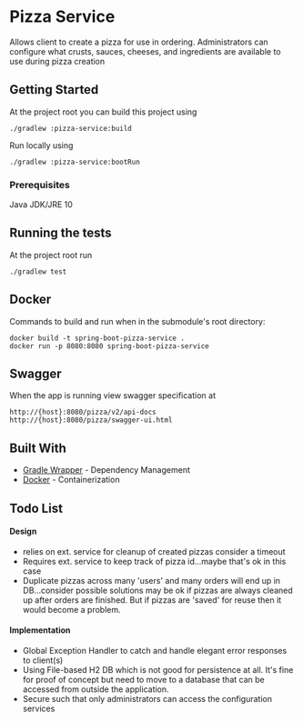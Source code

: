 # Pizza Service

Allows client to create a pizza for use in ordering. 
Administrators can configure what crusts, sauces, 
cheeses, and ingredients are available to use during pizza creation 
## Getting Started

At the project root you can build this project using
```
./gradlew :pizza-service:build
```

Run locally using 
```
./gradlew :pizza-service:bootRun
```

### Prerequisites

Java JDK/JRE 10

## Running the tests

At the project root run 
```
./gradlew test 
```

## Docker
Commands to build and run when in the submodule's root directory:
```
docker build -t spring-boot-pizza-service .
docker run -p 8080:8080 spring-boot-pizza-service
```

## Swagger
When the app is running view swagger specification at
```
http://{host}:8080/pizza/v2/api-docs
http://{host}:8080/pizza/swagger-ui.html
```

## Built With

* [Gradle Wrapper](https://docs.gradle.org/current/userguide/gradle_wrapper.html) - Dependency Management
* [Docker](https://www.docker.com/) - Containerization


## Todo List
#### Design
* relies on ext. service for cleanup of created pizzas consider a timeout
* Requires ext. service to keep track of pizza id...maybe that's ok in this case
* Duplicate pizzas across many 'users' and many orders will end up in DB...consider possible solutions
  may be ok if pizzas are always cleaned up after orders are finished. But if pizzas are 'saved' 
  for reuse then it would become a problem.

#### Implementation
* Global Exception Handler to catch and handle elegant error responses to client(s)
* Using File-based H2 DB which is not good for persistence at all. It's fine for proof of concept but
  need to move to a database that can be accessed from outside the application.
* Secure such that only administrators can access the configuration services
